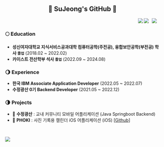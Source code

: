 <h2 align=center>🌊 SuJeong's GitHub 🌊</h2>

<div>
  <a href="https://sio2whocode.tistory.com/">
<img
src="http://img.shields.io/badge/-Tech%20Blog-655ced?style=flat&logo=github&link=https://sio2whocode.tistory.com/"
style="height : auto; margin-left : 10px; margin-right : 10px;" align="right"/>
</a>
  <img src="https://hits.seeyoufarm.com/api/count/incr/badge.svg?url=https%3A%2F%2Fgithub.com%2Fsio2whocodes&count_bg=%234A75FF&title_bg=%23FDFDFC&icon=&icon_color=%23E7E7E7&title=%F0%9F%91%8B&edge_flat=true" align="right" />
  <a href="https://solved.ac/fltcy2039"><img src="http://mazassumnida.wtf/api/mini/generate_badge?boj=fltcy2039" align="right" /></a>
</div>

<br/>

### 🌕 Education
- **성신여자대학교 지식서비스공과대학 컴퓨터공학(주전공), 융합보안공학(부전공) 학사 `졸업`** (2018.02 ~ 2022.02)<br/>
- **카이스트 전산학부 석사 `졸업`** (2022.09 ~ 2024.08)<br/>

### 🌖 Experience
- **한국 IBM Associate Application Developer** (2022.05 ~ 2022.07)<br/>
- **수정광산 0기 Backend Developer** (2021.05 ~ 2022.12)<br/>

### 🌗 Projects
- 🔮 **수정광산** : 교내 커뮤니티 모바일 어플리케이션 (Java Springboot Backend)<br/>
- 🦋 **PHOKI** : 사진 기록용 캘린더 iOS 어플리케이션 (iOS) [[Github](https://github.com/sio2whocodes/PHOKI)] <br/>

<br/>
<p align=center>
  <img src="http://mazassumnida.wtf/api/generate_badge?boj=fltcy2039" align="left" />
</p>

